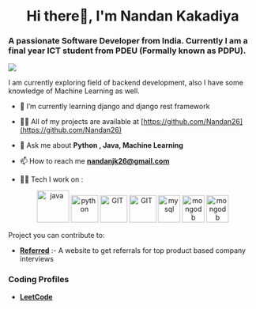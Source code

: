 <h1 align="center">Hi there👋, I'm Nandan Kakadiya</h1>
<h3>A passionate Software Developer from India. Currently I am a final year ICT student from PDEU (Formally known as PDPU). </h3>


![](https://camo.githubusercontent.com/992babdffd8c74a1502de375fbdf7e4d54773242/68747470733a2f2f6d656469612e67697068792e636f6d2f6d656469612f53576f536b4e36447854737a71494b4571762f67697068792e676966)


I am currently exploring field of backend development, also I have some knowledge of Machine Learning as well.

- 🌱 I’m currently learning django and django rest framework

- 👨‍💻 All of my projects are available at [https://github.com/Nandan26](https://github.com/Nandan26)

- 💬 Ask me about **Python , Java, Machine Learning**

- 📫 How to reach me **nandanjk26@gmail.com**

- 🧑‍💻 Tech I work on :
<p align="center">
      <img src="https://www.vectorlogo.zone/logos/java/java-icon.svg" alt="java" width="65" height="65"/> 
      <img src="https://www.vectorlogo.zone/logos/python/python-icon.svg" alt="python" width="55" height="55"/>
      <img src="https://www.vectorlogo.zone/logos/git-scm/git-scm-icon.svg" alt="GIT" width="55" height="55"/> 
      <img src="https://www.vectorlogo.zone/logos/djangoproject/djangoproject-icon.svg" alt="GIT" width="55" height="55"/>
      <img src="https://www.vectorlogo.zone/logos/mysql/mysql-icon.svg" alt="mysql" width="45" height="55"/>
      <img src="https://www.vectorlogo.zone/logos/mongodb/mongodb-icon.svg" alt="mongodb" width="45" height="55"/>
      <img src="https://www.vectorlogo.zone/logos/tensorflow/tensorflow-icon.svg" alt="mongodb" width="45" height="55"/>

</p

Project you can contribute to: 
* <a href="https://github.com/Nandan26/Referred">**Referred**</a> :- A website to get referrals for top product based company interviews<br>

### Coding Profiles

* <a href="https://leetcode.com/Nandan26/">**LeetCode**</a> <br>



